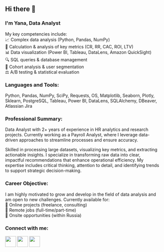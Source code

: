 ## Hi there 👋

### I'm Yana, Data Analyst   

My key competencies include:   
📈 Complex data analysis (Python, Pandas, NumPy)   
🔢 Calculation & analysis of key metrics (CR, RR, CAC, ROI, LTV)   
📊 Data visualization (Power BI, Tableau, DataLens, Amazon QuickSight)   
🔍 SQL queries & database management   
👥 Cohort analysis & user segmentation   
⚖️ A/B testing & statistical evaluation   

### Languages and Tools:   
Python, Pandas, NumPy, SciPy, Requests, OS, Matplotlib, Seaborn, Plotly, Sklearn, PostgreSQL, Tableau, Power BI, DataLens, SQLAlchemy, DBeaver, Atlassian Jira    

### Professional Summary:
Data Analyst with 2+ years of experience in HR analytics and research projects. 
Currently working as a Payroll Analyst, where I leverage data-driven approaches to streamline processes and ensure accuracy.

Skilled in processing large datasets, visualizing key metrics, and extracting actionable insights. I specialize in transforming raw data into clear, impactful recommendations that enhance operational efficiency. My expertise includes critical thinking, attention to detail, and identifying trends to support strategic decision-making. 

### Career Objective:  
I am highly motivated to grow and develop in the field of data analysis and am open to new challenges. Currently available for:    
🔹 Online projects (freelance, consulting)   
🔹 Remote jobs (full-time/part-time)   
🔹 Onsite opportunities (within Russia)   

### Connect with me:
<a href="https://www.linkedin.com/in/yana-shinkaryuk-4148a8252/"><img src="https://img.icons8.com/fluency/48/linkedin-circled.png" height="35"/></a> <a href="http://t.me/yana_shinkaryuk"><img src="https://img.icons8.com/fluency/48/telegram-app.png" height="35"/></a> <a href="https://www.facebook.com/profile.php?id=100087473226380&mibextid=9R9pXO"><img src="https://img.icons8.com/fluency/48/facebook-new.png" height="35"/></a>
